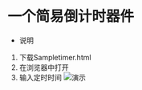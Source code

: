# 一个简易倒计时器件
- 说明
1. 下载Sampletimer.html
2. 在浏览器中打开
3. 输入定时时间
![演示](https://github.com/fenerchen/baiduife/demo/img/timer.gif)

